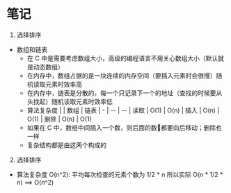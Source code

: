 # 笔记
1. 选择排序
  - 数组和链表
    - 在 C 中是需要考虑数组大小，高级的编程语言不用关心数组大小（默认就是动态数组）
    - 在内存中，数组占据的是一块连续的内存空间（要插入元素时会很慢）随机读取元素时效率高
    - 在内存中，链表是分散的，每一个只记录下一个的地址（查找的时候要从头找起）随机读取元素时效率低
    - 算法复杂度
      | | 数组 | 链表
      | - | -- | -- 
      | 读取 | O(1) | O(n)
      | 插入 | O(n) | O(1)
      | 删除 | O(n) | O(1)
    - 如果在 C 中，数组中间插入一个数，则后面的数都要向后移动；删除也一样
    - 复杂结构都是由这两个构成的

2. 选择排序
  - 算法复杂度 O(n^2): 平均每次检查的元素个数为 1/2 * n 所以实际 O(n * 1/2 * n) ==> O(n^2)
  

